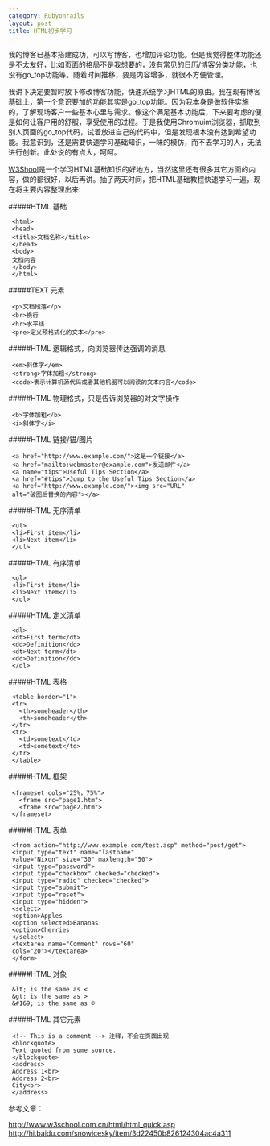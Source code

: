 ```yaml
---
category: Rubyonrails
layout: post
title: HTML初步学习 
---
```


我的博客已基本搭建成功，可以写博客，也增加评论功能。但是我觉得整体功能还是不太友好，比如页面的格局不是我想要的，没有常见的日历/博客分类功能，也没有go_top功能等。随着时间推移，要是内容增多，就很不方便管理。

我讲下决定要暂时放下修改博客功能，快速系统学习HTML的原由。我在现有博客基础上，第一个意识要加的功能其实是go_top功能。因为我本身是做软件实施的，了解现场客户一些基本心里与需求。像这个满足基本功能后，下来要考虑的便是如何让客户用的舒服，享受使用的过程。于是我使用Chromuim浏览器，抓取到别人页面的go_top代码，试着放进自己的代码中，但是发现根本没有达到希望功能。我意识到，还是需要快速学习基础知识，一味的模仿，而不去学习的人，无法进行创新。此处说的有点大，呵呵。

[W3Shool](http://www.w3school.com.cn/html/)是一个学习HTML基础知识的好地方，当然这里还有很多其它方面的内容，做的都很好，以后再讲。抽了两天时间，把HTML基础教程快速学习一遍，现在将主要内容整理出来:

#####HTML 基础

     <html>
     <head>
     <title>文档名称</title>
     </head>
     <body>
     文档内容
     </body>
     </html>

#####TEXT 元素

     <p>文档段落</p>
     <br>换行
     <hr>水平线
     <pre>定义预格式化的文本</pre>

#####HTML 逻辑格式，向浏览器传达强调的消息

     <em>斜体字</em>
     <strong>字体加粗</strong>
     <code>表示计算机源代码或者其他机器可以阅读的文本内容</code>

#####HTML 物理格式，只是告诉浏览器的对文字操作

     <b>字体加粗</b>
     <i>斜体字</i>

#####HTML 链接/锚/图片

     <a href="http://www.example.com/">这是一个链接</a>
     <a href="mailto:webmaster@example.com">发送邮件</a>
     <a name="tips">Useful Tips Section</a>
     <a href="#tips">Jump to the Useful Tips Section</a>
     <a href="http://www.example.com/"><img src="URL"
     alt="破图后替换的内容"></a>

#####HTML 无序清单

     <ul>
     <li>First item</li>
     <li>Next item</li>
     </ul>

#####HTML 有序清单

     <ol>
     <li>First item</li>
     <li>Next item</li>
     </ol>

#####HTML 定义清单

     <dl>
     <dt>First term</dt>
     <dd>Definition</dd>
     <dt>Next term</dt>
     <dd>Definition</dd>
     </dl>

#####HTML 表格

     <table border="1">
     <tr>
       <th>someheader</th>
       <th>someheader</th>
     </tr>
     <tr>
       <td>sometext</td>
       <td>sometext</td>
     </tr>
     </table>

#####HTML 框架

     <frameset cols="25%，75%">
       <frame src="page1.htm">
       <frame src="page2.htm">
     </frameset>

#####HTML 表单

     <from action="http://www.example.com/test.asp" method="post/get">
     <input type="text" name="lastname"
     value="Nixon" size="30" maxlength="50">
     <input type="password">
     <input type="checkbox" checked="checked">
     <input type="radio" checked="checked">
     <input type="submit">
     <input type="reset">
     <input type="hidden">
     <select>
     <option>Apples
     <option selected>Bananas
     <option>Cherries
     </select>
     <textarea name="Comment" rows="60"
     cols="20"></textarea>
     </form>

#####HTML 对象

     &lt; is the same as <
     &gt; is the same as >
     &#169; is the same as ©

#####HTML 其它元素

     <!-- This is a comment --> 注释，不会在页面出现
     <blockquote>
     Text quoted from some source.
     </blockquote>
     <address>
     Address 1<br>
     Address 2<br>
     City<br>
     </address>
     

参考文章：

   <http://www.w3school.com.cn/html/html_quick.asp>
   <http://hi.baidu.com/snowicesky/item/3d22450b826124304ac4a311>














